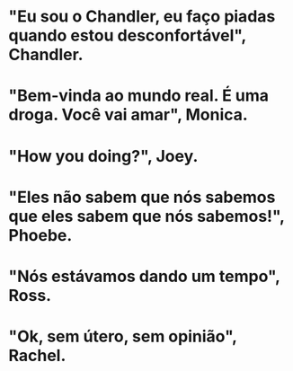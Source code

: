 <title>Frases Friends</title>
 </head>
 <body>
  
   <h1>"Eu sou o Chandler, eu faço piadas quando estou desconfortável", Chandler.</h1>
   <h1>"Bem-vinda ao mundo real. É uma droga. Você vai amar", Monica.</h1>
   <h1>"How you doing?", Joey.</h1>
   <h1>"Eles não sabem que nós sabemos que eles sabem que nós sabemos!", Phoebe.</h1>
   <h1>"Nós estávamos dando um tempo", Ross.</h1>
   <h1>"Ok, sem útero, sem opinião", Rachel.</h1>
 </body>
</html>
 
